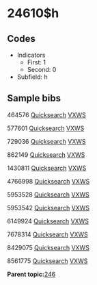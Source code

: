 # 24610$h

## Codes

-   Indicators
    -   First: 1
    -   Second: 0
-   Subfield: h

## Sample bibs

464576 [Quicksearch](https://search.library.yale.edu/catalog/464576) [VXWS](http://prodorbis.library.yale.edu:7014/vxws/GetHoldingsService?bibId=464576)

577601 [Quicksearch](https://search.library.yale.edu/catalog/577601) [VXWS](http://prodorbis.library.yale.edu:7014/vxws/GetHoldingsService?bibId=577601)

729036 [Quicksearch](https://search.library.yale.edu/catalog/729036) [VXWS](http://prodorbis.library.yale.edu:7014/vxws/GetHoldingsService?bibId=729036)

862149 [Quicksearch](https://search.library.yale.edu/catalog/862149) [VXWS](http://prodorbis.library.yale.edu:7014/vxws/GetHoldingsService?bibId=862149)

1430811 [Quicksearch](https://search.library.yale.edu/catalog/1430811) [VXWS](http://prodorbis.library.yale.edu:7014/vxws/GetHoldingsService?bibId=1430811)

4766998 [Quicksearch](https://search.library.yale.edu/catalog/4766998) [VXWS](http://prodorbis.library.yale.edu:7014/vxws/GetHoldingsService?bibId=4766998)

5953528 [Quicksearch](https://search.library.yale.edu/catalog/5953528) [VXWS](http://prodorbis.library.yale.edu:7014/vxws/GetHoldingsService?bibId=5953528)

5953542 [Quicksearch](https://search.library.yale.edu/catalog/5953542) [VXWS](http://prodorbis.library.yale.edu:7014/vxws/GetHoldingsService?bibId=5953542)

6149924 [Quicksearch](https://search.library.yale.edu/catalog/6149924) [VXWS](http://prodorbis.library.yale.edu:7014/vxws/GetHoldingsService?bibId=6149924)

7678314 [Quicksearch](https://search.library.yale.edu/catalog/7678314) [VXWS](http://prodorbis.library.yale.edu:7014/vxws/GetHoldingsService?bibId=7678314)

8429075 [Quicksearch](https://search.library.yale.edu/catalog/8429075) [VXWS](http://prodorbis.library.yale.edu:7014/vxws/GetHoldingsService?bibId=8429075)

8561775 [Quicksearch](https://search.library.yale.edu/catalog/8561775) [VXWS](http://prodorbis.library.yale.edu:7014/vxws/GetHoldingsService?bibId=8561775)

**Parent topic:**[246](../../tags/246/246.md)

